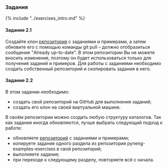 ### Задания

{% include "../exercises_intro.md" %}

#### Задание 2.1

Создайте клон [репозитория](https://github.com/natenka/pyneng-examples-exercises) с заданиями и примерами, а затем обновите его с помощью команды git pull – должно отобразиться сообщение "Already up-to-date". В этом репозитории Вы не можете вносить изменения, поэтому он будет использоваться только для получения заданий и примеров. Для работы с заданиями необходимо создать собственный репозиторий и скопировать задания в него.

#### Задание 2.2

В этом задании необходимо:

* создать свой репозиторий на GitHub для выполнения заданий;
* создать его клон на своей виртуальной машине.

В своём репозитории можно создать любую структуру каталогов. Так как задания иногда обновляются, лучше выбрать следующий подход к работе:

* обновляете [репозиторий](https://github.com/natenka/pyneng-examples-exercises) с заданиями и примерами;
* копируете задания одного раздела из репозитория pyneng-examples-exercises в свой репозиторий;
* выполняете задания;
* при переходе к следующему разделу, повторяете всё с начала.

